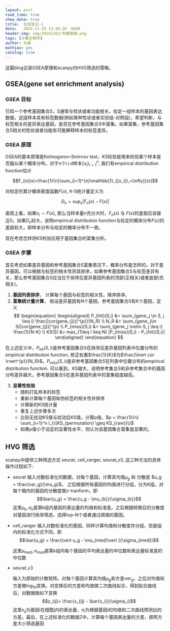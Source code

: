 ```yaml
---
layout: post
read_time: true
show_date: true
title:  生信笔记-1
date:   2024-11-25 13:40:20 -0600
header-img: img/20241202/布都御魂.png
tags: [计算生物学]
author: 孙睿
mathjax: yes
catalog: true
--- 
```


这篇blog记录GSEA原理和scanpy内HVG筛选的策略。

## GSEA(gene set enrichment analysis) 

### GSEA 目标

已知一个参考基因集合S，S通常与性状或者功能相关。给定一组样本的基因表达数据，这组样本具有标签数据(例如某种性状或者实验组-对照组)，希望判断，与标签相关的差异表达基因，是否在参考基因集合S中富集。如果富集，参考基因集合S相关的性状或者功能有可能解释样本的标签差异。

### GSEA 原理

GSEA的基本原理是Kolmogorov–Smirnov test，KS检验是用来检验某个样本是否服从某个概率分布。对于n个i.i.d样本$\{x_{i}\}_{i=1}^{n}$, 我们有empirical distribution function估计 

$$F_{n}(x)=\frac{1}{n}\sum_{i=1}^{n}\mathbb{1}_{[x_{i},+\infty]}(x)$$ 

对给定的累计概率密度函数$F(x)$, K-S统计量定义为 

$$D_{n} = \sup_{x} |F_{n}(x)-F(x)|$$

直观上看，如果$x_{i} \sim F(x)$, 那么当样本量n充分大时，$F_{n}(x)$ 与 $F(x)$的差距应该接近0。如果$D_{n}$较大，说明empirical distribution function与给定的概率分布$F(x)$的差距较大，即样本分布与给定的概率分布不一致。 

现在考虑怎样将KS检验应用于基因集合的富集分析。

### GSEA 步骤 

首先考虑如果差异基因和参考基因集合S富集情况下，概率分布是怎样的。对于差异基因，可以根据与标签的相关性将其排序，如果参考基因集合S与标签差异有关，那么参考基因集合S应当位于排序后差异基因列表的顶部(正相关)或者底部(负相关)。

1. **基因列表排序**， 计算每个基因与标签的相关性，降序排序。
2. **富集统计量计算**， 假设差异基因有N个基因，参考基因集合S有K个基因，定义 
   $$
   \begin{equation}
   \begin{aligned}
      P_{hit}(S,i) &= \sum_{gene_j \in S, j \leq i} \frac{|cor(gene_{j})|^{p}}{N_R} \\
      N_R &= \sum_{gene_j\in S}|cor(gene_{j})|^{p} \\
      P_{miss}(S,i) &= \sum_{gene_j \notin S, j \leq i} \frac{1}{N-K} \\
      KS(S) &= max_{1\leq i \leq N} |P_{miss}(S,i) - P_{hit}(S,i)|
   \end{aligned}
   \end{equation}
   $$

  在上述定义中，$P_{hit}(S,i)$是参考基因集合S在排序后差异基因列表中位置分布的empirical distribution function, 修正权重$\frac{1}{K}$为$\frac{\lvert cor \rvert^{p}}{N_R}$。$P_{miss}(S,i)$是非参考基因集合S在列表中位置分布的empirical distribution function. 可以看到，KS越大，说明参考集合S和非参考集合中的基因分布差异越大，参考基因集合S在差异基因列表中的富集程度越高。

3. **显著性检验** 
   - 随机打乱样本的标签
   - 重新计算每个基因和伪标签的相关性并排序
   - 计算新的KS统计量
   - 重复上述步骤多次
   - 比较无扰动KS值与扰动后KS值，计算p值，$p = \frac{1}{n} \sum_{i=1}^n I_{\{KS_{permutation} \geq KS_{raw}}\}$
   - 如果p值小于设定的显著性水平，则认为该基因集合富集是显著的。 
  
## HVG 筛选 

scanpy中提供三种筛选方式 seurat, cell_ranger, seurat_v3, 这三种方法的具体操作过程如下:

- seurat
   输入对数标准化的数据，对每个基因，计算其均值$\mu_g$ 和 分散度 $u_g = \frac{var_g}{\mu_g}$。 之后根据所有基因的均值进行分组，分为K组。对每个箱内的基因的分散度做$z$-tranform，即
   $$\bar{u_g} = \frac{u_g - \mu_{k}}{\sigma_{k}}$$
    这里$\mu_{k},\sigma_k$是第k组内基因的表达量的均值和标准差。之后根据转换后的分散度对基因进行排序筛选，选择top-N个或者通过阈值的基因。

- cell_ranger
  输入对数标准化的基因，同样计算均值和分散度并分组，但是组内的标准化方式不同，即
  $$\bar{u_g} = \frac{\vert u_g - \mu_{med}\vert }{\sigma_{med}}$$ 

  这里$\mu_{med},\sigma_{med}$是第k组内每个基因的平均表达量的中位数和表达量标准差的中位数
- seurat_v3

    输入为原始的计数矩阵。对每个基因计算其均值$\mu_g$和方差$var_g$，之后对均值和方差做$\log_{10}$变换。对变换后的方差和均值做二次曲线拟合，得到拟合曲线后，对数据做如下变换
    $$z_{ij}= \frac{x_{ij} - \bar{x_i}}{\sigma_i}$$
    这里$x_{ij}$为基因i在细胞j内的表达量，$\sigma_i$为根据基因i的均值和二次曲线预测出的方差。最后，在上述标准化的数据$Z$中，计算每个基因表达量的方差，按照方差大小筛选基因

